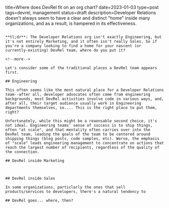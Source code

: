 title=Where does DevRel fit on an org chart? 
date=2023-01-03
type=post
tags=devrel, management
status=draft
description=Developer Relations doesn't always seem to have a clear and distinct "home" inside many organizations, and as a result, is hampered in its effectiveness.
~~~~~~

**tl;dr**: The Developer Relations org isn't exactly Engineering, but it's not entirely Marketing, and it often isn't really Sales. So if you're a company looking to find a home for your nascent (or currently-existing) DevRel team, where do you put it?

<!--more-->

Let's consider some of the traditional places a DevRel team appears first.

## Engineering

This often seems like the most natural place for a Developer Relations team--after all, developer advocates often come from engineering backgrounds, most DevRel activities involve code in various ways, and, after all, their target audience usually work in Engineering departments themselves, so.... This is the right place to put them, right?

Unfortunately, while this might be a reaonsable second choice, it's not ideal. Engineering teams' sense of success is to ship things, often "at scale", and that mentality often carries over into the DevRel team, leading the goals of the team to be centered around shipping things (blog posts, code samples, etc). Worse, the emphasis of "scale" leads engineering management to concentrate on actions that reach the largest number of recipients, regardless of the quality of the connection. 

## DevRel inside Marketing



## DevRel inside Sales

In some organizations, particlarly the ones that sell products/services to developers, there's a natural tendency to 

## DevRel goes... where, then?




